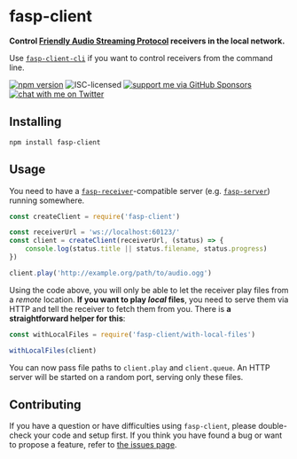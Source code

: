 # fasp-client

**Control [Friendly Audio Streaming Protocol](https://github.com/derhuerst/friendly-audio-streaming-protocol) receivers in the local network.**

Use [`fasp-client-cli`](https://github.com/derhuerst/fasp-client-cli) if you want to control receivers from the command line.

[![npm version](https://img.shields.io/npm/v/fasp-client.svg)](https://www.npmjs.com/package/fasp-client)
![ISC-licensed](https://img.shields.io/github/license/derhuerst/fasp-client.svg)
[![support me via GitHub Sponsors](https://img.shields.io/badge/support%20me-donate-fa7664.svg)](https://github.com/sponsors/derhuerst)
[![chat with me on Twitter](https://img.shields.io/badge/chat%20with%20me-on%20Twitter-1da1f2.svg)](https://twitter.com/derhuerst)


## Installing

```shell
npm install fasp-client
```


## Usage

You need to have a [`fasp-receiver`](https://github.com/derhuerst/fasp-receiver)-compatible server (e.g. [`fasp-server`](https://github.com/derhuerst/fasp-server)) running somewhere.

```js
const createClient = require('fasp-client')

const receiverUrl = 'ws://localhost:60123/'
const client = createClient(receiverUrl, (status) => {
	console.log(status.title || status.filename, status.progress)
})

client.play('http://example.org/path/to/audio.ogg')
```

Using the code above, you will only be able to let the receiver play files from a *remote* location. **If you want to play *local* files**, you need to serve them via HTTP and tell the receiver to fetch them from you. There is **a straightforward helper for this**:

```js
const withLocalFiles = require('fasp-client/with-local-files')

withLocalFiles(client)
```

You can now pass file paths to `client.play` and `client.queue`. An HTTP server will be started on a random port, serving only these files.


## Contributing

If you have a question or have difficulties using `fasp-client`, please double-check your code and setup first. If you think you have found a bug or want to propose a feature, refer to [the issues page](https://github.com/derhuerst/fasp-client/issues).
